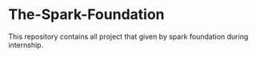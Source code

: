 # The-Spark-Foundation
This repository contains all project that given by spark foundation during internship.

